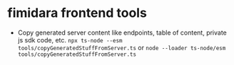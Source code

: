 # fimidara frontend tools

- Copy generated server content like endpoints, table of content, private js sdk code, etc. `npx ts-node --esm tools/copyGeneratedStuffFromServer.ts` or `node --loader ts-node/esm tools/copyGeneratedStuffFromServer.ts`
